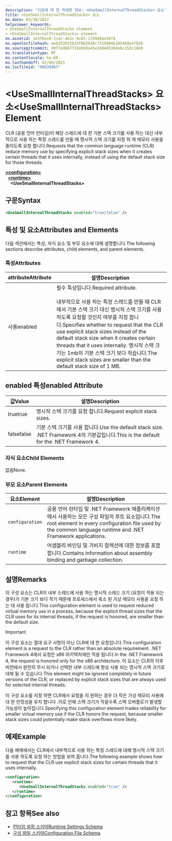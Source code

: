 ```yaml
---
description: '다음에 대 한 자세한 정보: <UseSmallInternalThreadStacks> 요소'
title: <UseSmallInternalThreadStacks> 요소
ms.date: 03/30/2017
helpviewer_keywords:
- UseSmallInternalThreadStacks element
- <UseSmallInternalThreadStacks> element
ms.assetid: 1e3f6ec0-1cac-4e1c-9c81-17d948ae5874
ms.openlocfilehash: eeb253025b32f862926c7315004b1854b8eef928
ms.sourcegitcommit: ddf7edb67715a5b9a45e3dd44536dabc153c1de0
ms.translationtype: MT
ms.contentlocale: ko-KR
ms.lasthandoff: 02/06/2021
ms.locfileid: "99639967"
---
```

# <a name="usesmallinternalthreadstacks-element"></a><span data-ttu-id="08ec9-103">\<UseSmallInternalThreadStacks> 요소</span><span class="sxs-lookup"><span data-stu-id="08ec9-103">\<UseSmallInternalThreadStacks> Element</span></span>

<span data-ttu-id="08ec9-104">CLR (공용 언어 런타임)이 해당 스레드에 대 한 기본 스택 크기를 사용 하는 대신 내부적으로 사용 하는 특정 스레드를 만들 때 명시적 스택 크기를 지정 하 여 메모리 사용을 줄이도록 요청 합니다.</span><span class="sxs-lookup"><span data-stu-id="08ec9-104">Requests that the common language runtime (CLR) reduce memory use by specifying explicit stack sizes when it creates certain threads that it uses internally, instead of using the default stack size for those threads.</span></span>  
  
[**\<configuration>**](../configuration-element.md)\
&nbsp;&nbsp;[**\<runtime>**](runtime-element.md)\
&nbsp;&nbsp;&nbsp;&nbsp;**\<UseSmallInternalThreadStacks>**  
  
## <a name="syntax"></a><span data-ttu-id="08ec9-105">구문</span><span class="sxs-lookup"><span data-stu-id="08ec9-105">Syntax</span></span>  
  
```xml  
<UseSmallInternalThreadStacks enabled="true|false" />  
```  
  
## <a name="attributes-and-elements"></a><span data-ttu-id="08ec9-106">특성 및 요소</span><span class="sxs-lookup"><span data-stu-id="08ec9-106">Attributes and Elements</span></span>  

 <span data-ttu-id="08ec9-107">다음 섹션에서는 특성, 자식 요소 및 부모 요소에 대해 설명합니다.</span><span class="sxs-lookup"><span data-stu-id="08ec9-107">The following sections describe attributes, child elements, and parent elements.</span></span>  
  
### <a name="attributes"></a><span data-ttu-id="08ec9-108">특성</span><span class="sxs-lookup"><span data-stu-id="08ec9-108">Attributes</span></span>  
  
|<span data-ttu-id="08ec9-109">attribute</span><span class="sxs-lookup"><span data-stu-id="08ec9-109">Attribute</span></span>|<span data-ttu-id="08ec9-110">설명</span><span class="sxs-lookup"><span data-stu-id="08ec9-110">Description</span></span>|  
|---------------|-----------------|  
|<span data-ttu-id="08ec9-111">사용</span><span class="sxs-lookup"><span data-stu-id="08ec9-111">enabled</span></span>|<span data-ttu-id="08ec9-112">필수 특성입니다.</span><span class="sxs-lookup"><span data-stu-id="08ec9-112">Required attribute.</span></span><br /><br /> <span data-ttu-id="08ec9-113">내부적으로 사용 하는 특정 스레드를 만들 때 CLR에서 기본 스택 크기 대신 명시적 스택 크기를 사용 하도록 요청할 것인지 여부를 지정 합니다.</span><span class="sxs-lookup"><span data-stu-id="08ec9-113">Specifies whether to request that the CLR use explicit stack sizes instead of the default stack size when it creates certain threads that it uses internally.</span></span> <span data-ttu-id="08ec9-114">명시적 스택 크기는 1mb의 기본 스택 크기 보다 작습니다.</span><span class="sxs-lookup"><span data-stu-id="08ec9-114">The explicit stack sizes are smaller than the default stack size of 1 MB.</span></span>|  
  
## <a name="enabled-attribute"></a><span data-ttu-id="08ec9-115">enabled 특성</span><span class="sxs-lookup"><span data-stu-id="08ec9-115">enabled Attribute</span></span>  
  
|<span data-ttu-id="08ec9-116">값</span><span class="sxs-lookup"><span data-stu-id="08ec9-116">Value</span></span>|<span data-ttu-id="08ec9-117">설명</span><span class="sxs-lookup"><span data-stu-id="08ec9-117">Description</span></span>|  
|-----------|-----------------|  
|<span data-ttu-id="08ec9-118">true</span><span class="sxs-lookup"><span data-stu-id="08ec9-118">true</span></span>|<span data-ttu-id="08ec9-119">명시적 스택 크기를 요청 합니다.</span><span class="sxs-lookup"><span data-stu-id="08ec9-119">Request explicit stack sizes.</span></span>|  
|<span data-ttu-id="08ec9-120">false</span><span class="sxs-lookup"><span data-stu-id="08ec9-120">false</span></span>|<span data-ttu-id="08ec9-121">기본 스택 크기를 사용 합니다.</span><span class="sxs-lookup"><span data-stu-id="08ec9-121">Use the default stack size.</span></span> <span data-ttu-id="08ec9-122">.NET Framework 4의 기본값입니다.</span><span class="sxs-lookup"><span data-stu-id="08ec9-122">This is the default for the .NET Framework 4.</span></span>|  
  
### <a name="child-elements"></a><span data-ttu-id="08ec9-123">자식 요소</span><span class="sxs-lookup"><span data-stu-id="08ec9-123">Child Elements</span></span>  

 <span data-ttu-id="08ec9-124">없음</span><span class="sxs-lookup"><span data-stu-id="08ec9-124">None.</span></span>  
  
### <a name="parent-elements"></a><span data-ttu-id="08ec9-125">부모 요소</span><span class="sxs-lookup"><span data-stu-id="08ec9-125">Parent Elements</span></span>  
  
|<span data-ttu-id="08ec9-126">요소</span><span class="sxs-lookup"><span data-stu-id="08ec9-126">Element</span></span>|<span data-ttu-id="08ec9-127">설명</span><span class="sxs-lookup"><span data-stu-id="08ec9-127">Description</span></span>|  
|-------------|-----------------|  
|`configuration`|<span data-ttu-id="08ec9-128">공용 언어 런타임 및 .NET Framework 애플리케이션에서 사용하는 모든 구성 파일의 루트 요소입니다.</span><span class="sxs-lookup"><span data-stu-id="08ec9-128">The root element in every configuration file used by the common language runtime and .NET Framework applications.</span></span>|  
|`runtime`|<span data-ttu-id="08ec9-129">어셈블리 바인딩 및 가비지 컬렉션에 대한 정보를 포함합니다.</span><span class="sxs-lookup"><span data-stu-id="08ec9-129">Contains information about assembly binding and garbage collection.</span></span>|  
  
## <a name="remarks"></a><span data-ttu-id="08ec9-130">설명</span><span class="sxs-lookup"><span data-stu-id="08ec9-130">Remarks</span></span>  

 <span data-ttu-id="08ec9-131">이 구성 요소는 CLR이 내부 스레드에 사용 하는 명시적 스레드 크기 (요청이 적용 되는 경우)가 기본 크기 보다 작기 때문에 프로세스에서 축소 된 가상 메모리 사용을 요청 하는 데 사용 됩니다.</span><span class="sxs-lookup"><span data-stu-id="08ec9-131">This configuration element is used to request reduced virtual memory use in a process, because the explicit thread sizes that the CLR uses for its internal threads, if the request is honored, are smaller than the default size.</span></span>  
  
> [!IMPORTANT]
> <span data-ttu-id="08ec9-132">이 구성 요소는 절대 요구 사항이 아닌 CLR에 대 한 요청입니다.</span><span class="sxs-lookup"><span data-stu-id="08ec9-132">This configuration element is a request to the CLR rather than an absolute requirement.</span></span> <span data-ttu-id="08ec9-133">.NET Framework 4에서 요청은 x86 아키텍처에만 적용 됩니다.</span><span class="sxs-lookup"><span data-stu-id="08ec9-133">In the .NET Framework 4, the request is honored only for the x86 architecture.</span></span> <span data-ttu-id="08ec9-134">이 요소는 CLR의 이후 버전에서 완전히 무시 되거나 선택한 내부 스레드에 항상 사용 되는 명시적 스택 크기로 대체 될 수 있습니다.</span><span class="sxs-lookup"><span data-stu-id="08ec9-134">This element might be ignored completely in future versions of the CLR, or replaced by explicit stack sizes that are always used for selected internal threads.</span></span>  
  
 <span data-ttu-id="08ec9-135">이 구성 요소를 지정 하면 CLR에서 요청을 지 원하는 경우 더 작은 가상 메모리 사용에 대 한 안정성을 유지 합니다 .이로 인해 스택 크기가 작을수록 스택 오버플로가 발생할 가능성이 높아집니다.</span><span class="sxs-lookup"><span data-stu-id="08ec9-135">Specifying this configuration element trades reliability for smaller virtual memory use if the CLR honors the request, because smaller stack sizes could potentially make stack overflows more likely.</span></span>  
  
## <a name="example"></a><span data-ttu-id="08ec9-136">예제</span><span class="sxs-lookup"><span data-stu-id="08ec9-136">Example</span></span>  

 <span data-ttu-id="08ec9-137">다음 예제에서는 CLR에서 내부적으로 사용 하는 특정 스레드에 대해 명시적 스택 크기를 사용 하도록 요청 하는 방법을 보여 줍니다.</span><span class="sxs-lookup"><span data-stu-id="08ec9-137">The following example shows how to request that the CLR use explicit stack sizes for certain threads that it uses internally.</span></span>  
  
```xml  
<configuration>  
   <runtime>  
      <UseSmallInternalThreadStacks enabled="true" />  
   </runtime>  
</configuration>  
```  
  
## <a name="see-also"></a><span data-ttu-id="08ec9-138">참고 항목</span><span class="sxs-lookup"><span data-stu-id="08ec9-138">See also</span></span>

- [<span data-ttu-id="08ec9-139">런타임 설정 스키마</span><span class="sxs-lookup"><span data-stu-id="08ec9-139">Runtime Settings Schema</span></span>](index.md)
- [<span data-ttu-id="08ec9-140">구성 파일 스키마</span><span class="sxs-lookup"><span data-stu-id="08ec9-140">Configuration File Schema</span></span>](../index.md)
